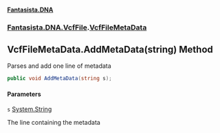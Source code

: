 #### [Fantasista.DNA](index.md 'index')
### [Fantasista.DNA.VcfFile](Fantasista.DNA.VcfFile.md 'Fantasista.DNA.VcfFile').[VcfFileMetaData](Fantasista.DNA.VcfFile.VcfFileMetaData.md 'Fantasista.DNA.VcfFile.VcfFileMetaData')

## VcfFileMetaData.AddMetaData(string) Method

Parses and add one line of metadata

```csharp
public void AddMetaData(string s);
```
#### Parameters

<a name='Fantasista.DNA.VcfFile.VcfFileMetaData.AddMetaData(string).s'></a>

`s` [System.String](https://docs.microsoft.com/en-us/dotnet/api/System.String 'System.String')

The line containing the metadata